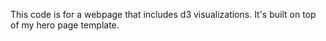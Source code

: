 This code is for a webpage that includes d3 visualizations. It's built on top of my hero page template. 


